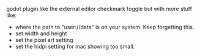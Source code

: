 godot plugin like the external editor checkmark toggle but with more stuff like:

- where the path to "user://data" is on your system. Keep forgetting this.
- set width and height
- set the pixel art setting
- set the hidpi setting for mac showing too small.

